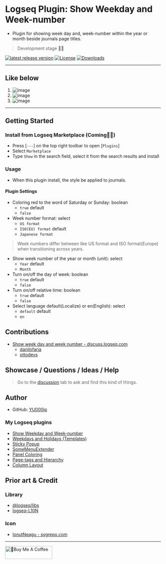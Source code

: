 # Logseq Plugin: Show Weekday and Week-number

- Plugin for showing week day and, week-number within the year or month beside journals page titles.

> Development stage 👷🚧

[![latest release version](https://img.shields.io/github/v/release/YU000jp/logseq-plugin-show-weekday-and-week-number)](https://github.com/YU000jp/logseq-plugin-show-weekday-and-week-number/releases)
[![License](https://img.shields.io/github/license/YU000jp/logseq-plugin-show-weekday-and-week-number?color=blue)](https://github.com/YU000jp/logseq-plugin-show-weekday-and-week-number/LICENSE)
[![Downloads](https://img.shields.io/github/downloads/YU000jp/logseq-plugin-show-weekday-and-week-number/total.svg)](https://github.com/YU000jp/logseq-plugin-show-weekday-and-week-number/releases)
<!-- Published 2023 -->

---

## Like below

1. ![image](https://github.com/YU000jp/logseq-plugin-show-weekday-and-week-number/assets/111847207/970dfad9-55a6-4694-b06b-c3d2a5971844)
1. ![image](https://github.com/YU000jp/logseq-plugin-show-weekday-and-week-number/assets/111847207/b58d1d0f-4f2a-4af1-a112-8f1fb4983040)
1. ![image](https://github.com/YU000jp/logseq-plugin-show-weekday-and-week-number/assets/111847207/a5843ba3-68ec-4abc-8f1a-3b94a8f13b30)

---

## Getting Started

### Install from Logseq Marketplace (Coming👷🚧)

- Press [`---`] on the top right toolbar to open [`Plugins`]
- Select `Marketplace`
- Type `Show` in the search field, select it from the search results and install

### Usage

- When this plugin install, the style be applied to journals.

#### Plugin Settings

- Coloring red to the word of Saturday or Sunday: boolean
   - `true` default
   - `false`
- Week number format: select
   - `US format`
   - `ISO(EU) format` default
   - `Japanese format`
> Week numbers differ between like US format and ISO format(Europe) when transitioning across years.
- Show week number of the year or month (unit): select
   - `Year` default
   - `Month`
- Turn on/off the day of week: boolean
   - `true` default
   - `false`
- Turn on/off relative time: boolean
   - `true` default
   - `false`
- Select language default(Localize) or en(English): select
   - `default` default
   - `en`

## Contributions

- [Show week day and week number - discuss.logseq.com](https://discuss.logseq.com/t/show-week-day-and-week-number/12685/18)
   - [danilofaria](https://discuss.logseq.com/u/danilofaria/)
   - [ottodevs](https://discuss.logseq.com/u/ottodevs/)

## Showcase / Questions / Ideas / Help

> Go to the [discussion](https://github.com/YU000jp/logseq-plugin-show-weekday-and-week-number/discussions) tab to ask and find this kind of things.

## Author

* GitHub: [YU000jp](https://github.com/YU000jp)

### My Logseq plugins

- [Show Weekday and Week-number](https://github.com/YU000jp/logseq-plugin-show-weekday-and-week-number)
- [Weekdays and Holidays (Templates)](https://github.com/YU000jp/logseq-plugin-weekdays-and-weekends)
- [Sticky Popup](https://github.com/YU000jp/logseq-plugin-sticky-popup)
- [SomeMenuExtender](https://github.com/YU000jp/logseq-plugin-some-menu-extender)
- [Panel Coloring](https://github.com/YU000jp/logseq-plugin-panel-coloring)
- [Page-tags and Hierarchy](https://github.com/YU000jp/logseq-page-tags-and-hierarchy)
- [Column Layout](https://github.com/YU000jp/Logseq-column-Layout)

## Prior art & Credit

### Library

- [@logseq/libs](https://logseq.github.io/plugins/)
- [logseq-L10N](https://github.com/sethyuan/logseq-l10n)

### Icon

- [IonutNeagu - svgrepo.com](https://www.svgrepo.com/svg/490868/monday)

---

<a href="https://www.buymeacoffee.com/yu000japan" target="_blank"><img src="https://cdn.buymeacoffee.com/buttons/v2/default-violet.png" alt="🍌Buy Me A Coffee" style="height: 42px;width: 152px" ></a>
